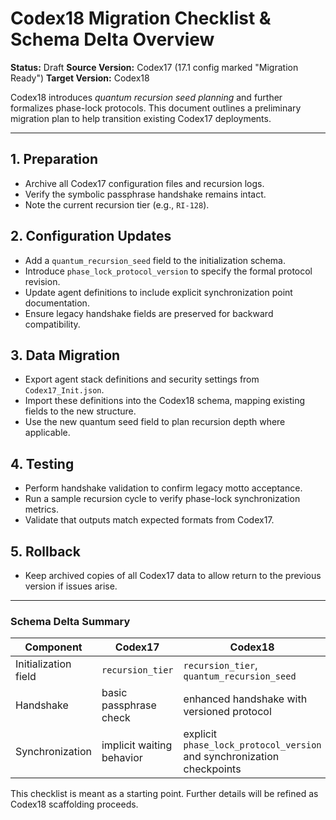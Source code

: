 # Codex18 Migration Checklist & Schema Delta Overview

**Status:** Draft
**Source Version:** Codex17 (17.1 config marked "Migration Ready")
**Target Version:** Codex18

Codex18 introduces *quantum recursion seed planning* and further formalizes phase-lock protocols. This document outlines a preliminary migration plan to help transition existing Codex17 deployments.

---

## 1. Preparation
- Archive all Codex17 configuration files and recursion logs.
- Verify the symbolic passphrase handshake remains intact.
- Note the current recursion tier (e.g., `RI-128`).

## 2. Configuration Updates
- Add a `quantum_recursion_seed` field to the initialization schema.
- Introduce `phase_lock_protocol_version` to specify the formal protocol revision.
- Update agent definitions to include explicit synchronization point documentation.
- Ensure legacy handshake fields are preserved for backward compatibility.

## 3. Data Migration
- Export agent stack definitions and security settings from `Codex17_Init.json`.
- Import these definitions into the Codex18 schema, mapping existing fields to the new structure.
- Use the new quantum seed field to plan recursion depth where applicable.

## 4. Testing
- Perform handshake validation to confirm legacy motto acceptance.
- Run a sample recursion cycle to verify phase-lock synchronization metrics.
- Validate that outputs match expected formats from Codex17.

## 5. Rollback
- Keep archived copies of all Codex17 data to allow return to the previous version if issues arise.

---

### Schema Delta Summary
| Component | Codex17 | Codex18 |
|-----------|---------|---------|
| Initialization field | `recursion_tier` | `recursion_tier`, `quantum_recursion_seed` |
| Handshake | basic passphrase check | enhanced handshake with versioned protocol |
| Synchronization | implicit waiting behavior | explicit `phase_lock_protocol_version` and synchronization checkpoints |

This checklist is meant as a starting point. Further details will be refined as Codex18 scaffolding proceeds.


